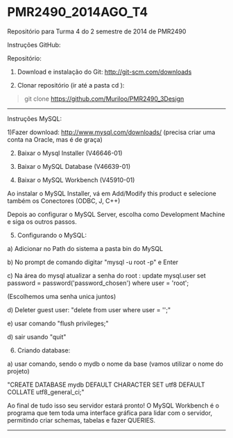 PMR2490_2014AGO_T4
==================

Repositório para Turma 4 do 2 semestre de 2014 de PMR2490

Instruções GitHub:

Repositório:

1) Download e instalação do Git:
 http://git-scm.com/downloads

2) Clonar repositório (ir até a pasta cd <nome da pasta>):

> git clone https://github.com/Muriloo/PMR2490_3Design

------------------------

Instruções MySQL:


1)Fazer download: http://www.mysql.com/downloads/ (precisa criar uma conta na Oracle, mas é de graça)

2) Baixar o Mysql Installer (V46646-01)

3) Baixar o MySQL Database (V46639-01)

4) Baixar o MySQL Workbench (V45910-01)

Ao instalar o MySQL Installer, vá em Add/Modify this product e selecione também os Conectores (ODBC, J, C++)

Depois ao configurar o MySQL Server, escolha como Development Machine e siga os outros passos.

5) Configurando o MySQL:

a) Adicionar no Path do sistema a pasta bin do MySQL

b) No prompt de comando digitar "mysql -u root -p" e Enter

c) Na área do mysql atualizar a senha do root :  update mysql.user set password = password('password_chosen') where user = 'root';

(Escolhemos uma senha unica juntos)

d) Deleter guest user: "delete from user where user = '';"

e) usar comando "flush privileges;"

d) sair usando "quit"

6) Criando database:

a) usar comando, sendo o mydb o nome da base (vamos utilizar o nome do projeto)

"CREATE DATABASE mydb
  DEFAULT CHARACTER SET utf8
  DEFAULT COLLATE utf8_general_ci;"

Ao final de tudo isso seu servidor estará pronto! O MySQL Workbench é o programa que tem toda uma interface gráfica para lidar com o servidor, permitindo criar schemas, tabelas e fazer QUERIES.

-------------

